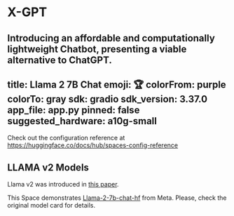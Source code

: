 # X-GPT
Introducing an affordable and computationally lightweight Chatbot, presenting a viable alternative to ChatGPT.
---
title: Llama 2 7B Chat
emoji: 🏆
colorFrom: purple
colorTo: gray
sdk: gradio
sdk_version: 3.37.0
app_file: app.py
pinned: false
suggested_hardware: a10g-small
---

Check out the configuration reference at https://huggingface.co/docs/hub/spaces-config-reference

## LLAMA v2 Models

Llama v2 was introduced in [this paper](https://arxiv.org/abs/2307.09288).

This Space demonstrates [Llama-2-7b-chat-hf](https://huggingface.co/spaces/huggingface-projects/llama-2-13b-chat/blob/main/meta-llama/Llama-2-7b-chat-hf) from Meta. Please, check the original model card for details.


